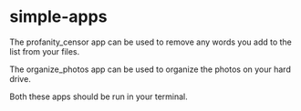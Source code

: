 # simple-apps

The profanity_censor app can be used to remove any words you add to the list from your files. 

The organize_photos app can be used to organize the photos on your hard drive.

Both these apps should be run in your terminal.
